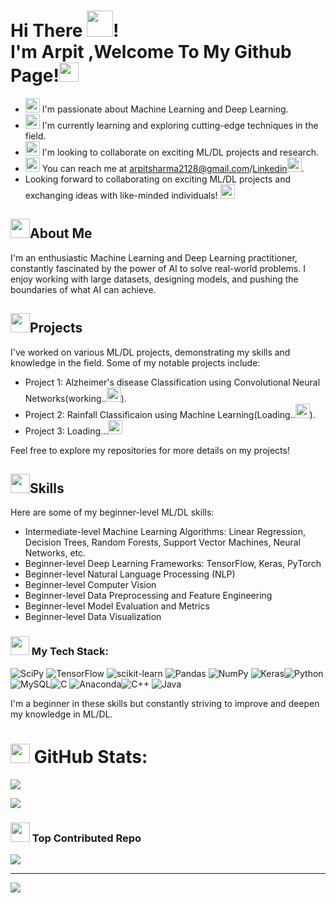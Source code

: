 # Hi There <img src="https://github.com/Tarikul-Islam-Anik/Animated-Fluent-Emojis/blob/master/Emojis/Hand%20gestures/Waving%20Hand.png" width="42px" height="42px">! <br> I'm Arpit ,Welcome To My Github Page!<img src="https://github.com/Tarikul-Islam-Anik/Animated-Fluent-Emojis/blob/master/Emojis/Smilies/Smiling%20Face%20with%20Smiling%20Eyes.png" width="31px" height="31px"></br>


- <img src="https://github.com/Tarikul-Islam-Anik/Animated-Fluent-Emojis/blob/master/Emojis/Smilies/Robot.png" width="23px" height="23px"> I'm passionate about Machine Learning and Deep Learning.
- <img src="https://github.com/Tarikul-Islam-Anik/Animated-Fluent-Emojis/blob/master/Emojis/Animals/Seedling.png" width="23px" height="23px"> I'm currently learning and exploring cutting-edge techniques in the field.
- <img src="https://github.com/Tarikul-Islam-Anik/Animated-Fluent-Emojis/blob/master/Emojis/Hand%20gestures/Handshake.png" width="23px" height="23px"> I'm looking to collaborate on exciting ML/DL projects and research.
- <img src="https://github.com/Tarikul-Islam-Anik/Animated-Fluent-Emojis/blob/master/Emojis/Objects/Open%20Mailbox%20with%20Raised%20Flag.png" width="23px" height="23px"> You can reach me at arpitsharma2128@gmail.com/[Linkedin<img src="https://github.com/Tarikul-Islam-Anik/Animated-Fluent-Emojis/blob/master/Emojis/Smilies/Nerd%20Face.png" width="23px" height="23px">](https://www.linkedin.com/in/arpit-sharma-b3a565222/).
- Looking forward to collaborating on exciting ML/DL projects and exchanging ideas with like-minded individuals! <img src="https://github.com/Tarikul-Islam-Anik/Animated-Fluent-Emojis/blob/master/Emojis/Hand%20gestures/Handshake.png" width="23px" height="23px">
## <img src="https://github.com/Tarikul-Islam-Anik/Animated-Fluent-Emojis/blob/master/Emojis/Smilies/Robot.png" width="31px" height="31px">About Me

I'm an enthusiastic Machine Learning and Deep Learning practitioner, constantly fascinated by the power of AI to solve real-world problems. I enjoy working with large datasets, designing models, and pushing the boundaries of what AI can achieve.

## <img src="https://github.com/Tarikul-Islam-Anik/Animated-Fluent-Emojis/blob/master/Emojis/Travel%20and%20places/Rocket.png" width="31px" height="31px">Projects

I've worked on various ML/DL projects, demonstrating my skills and knowledge in the field. Some of my notable projects include:

- Project 1: Alzheimer's disease Classification using Convolutional Neural Networks(working..<img src="https://github.com/Tarikul-Islam-Anik/Animated-Fluent-Emojis/blob/master/Emojis/Smilies/Upside-Down%20Face.png" width="23px" height="23px">).
- Project 2: Rainfall Classificaion using Machine Learning(Loading..<img src="https://github.com/Tarikul-Islam-Anik/Animated-Fluent-Emojis/blob/master/Emojis/Smilies/Upside-Down%20Face.png" width="23px" height="23px">).
- Project 3: Loading...<img src="https://github.com/Tarikul-Islam-Anik/Animated-Fluent-Emojis/blob/master/Emojis/Smilies/Upside-Down%20Face.png" width="23px" height="23px"> 
 
Feel free to explore my repositories for more details on my projects!

## <img src="https://github.com/Tarikul-Islam-Anik/Animated-Fluent-Emojis/blob/master/Emojis/Objects/Gear.png" width="31px" height="31px">Skills

Here are some of my beginner-level ML/DL skills:

- Intermediate-level Machine Learning Algorithms: Linear Regression, Decision Trees, Random Forests, Support Vector Machines, Neural Networks, etc.
- Beginner-level Deep Learning Frameworks: TensorFlow, Keras, PyTorch
- Beginner-level Natural Language Processing (NLP)
- Beginner-level Computer Vision
- Beginner-level Data Preprocessing and Feature Engineering
- Beginner-level Model Evaluation and Metrics
- Beginner-level Data Visualization


### <img src="https://github.com/Tarikul-Islam-Anik/Animated-Fluent-Emojis/blob/master/Emojis/Smilies/Star-Struck.png" width="30px" height="30px"> My Tech Stack:
![SciPy](https://img.shields.io/badge/SciPy-%230C55A5.svg?style=flat&logo=scipy&logoColor=%white) ![TensorFlow](https://img.shields.io/badge/TensorFlow-%23FF6F00.svg?style=flat&logo=TensorFlow&logoColor=white) ![scikit-learn](https://img.shields.io/badge/scikit--learn-%23F7931E.svg?style=flat&logo=scikit-learn&logoColor=white) ![Pandas](https://img.shields.io/badge/pandas-%23150458.svg?style=flat&logo=pandas&logoColor=white) ![NumPy](https://img.shields.io/badge/numpy-%23013243.svg?style=flat&logo=numpy&logoColor=white) ![Keras](https://img.shields.io/badge/Keras-%23D00000.svg?style=flat&logo=Keras&logoColor=white)![Python](https://img.shields.io/badge/python-3670A0?style=flat&logo=python&logoColor=ffdd54) ![MySQL](https://img.shields.io/badge/mysql-%2300f.svg?style=flat&logo=mysql&logoColor=white)![C](https://img.shields.io/badge/c-%2300599C.svg?style=flat&logo=c&logoColor=white) ![Anaconda](https://img.shields.io/badge/Anaconda-%2344A833.svg?style=flat&logo=anaconda&logoColor=white)![C++](https://img.shields.io/badge/c++-%2300599C.svg?style=flat&logo=c%2B%2B&logoColor=white) ![Java](https://img.shields.io/badge/java-%23ED8B00.svg?style=flat&logo=java&logoColor=white)

I'm a beginner in these skills but constantly striving to improve and deepen my knowledge in ML/DL.

# <img src="https://github.com/Tarikul-Islam-Anik/Animated-Fluent-Emojis/blob/master/Emojis/Objects/Bar%20Chart.png" width="31px" height="31px"> GitHub Stats:

![](https://github-readme-stats.vercel.app/api/top-langs/?username=ARPIT2128&theme=gotham&hide_border=true&include_all_commits=true&count_private=true&layout=compact)

![](https://github-readme-streak-stats.herokuapp.com/?user=ARPIT2128&theme=gotham&hide_border=true)<br/>

### <img src="https://github.com/Tarikul-Islam-Anik/Animated-Fluent-Emojis/blob/master/Emojis/Travel%20and%20places/Star.png" width="31px" height="31px"> Top Contributed Repo

![](https://github-contributor-stats.vercel.app/api?username=ARPIT2128&limit=5&theme=tokyonight&combine_all_yearly_contributions=true&hide_border=true)

---

[![](https://visitcount.itsvg.in/api?id=ARPIT2128&icon=5&color=6)](https://visitcount.itsvg.in)

<!-- Proudly created with GPRM ( https://gprm.itsvg.in ) -->
